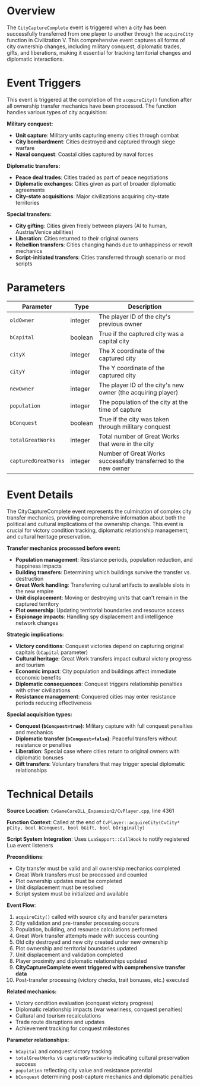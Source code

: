 # Overview

The `CityCaptureComplete` event is triggered when a city has been successfully transferred from one player to another through the `acquireCity` function in Civilization V. This comprehensive event captures all forms of city ownership changes, including military conquest, diplomatic trades, gifts, and liberations, making it essential for tracking territorial changes and diplomatic interactions.

# Event Triggers

This event is triggered at the completion of the `acquireCity()` function after all ownership transfer mechanics have been processed. The function handles various types of city acquisition:

**Military conquest:**
- **Unit capture**: Military units capturing enemy cities through combat
- **City bombardment**: Cities destroyed and captured through siege warfare
- **Naval conquest**: Coastal cities captured by naval forces

**Diplomatic transfers:**
- **Peace deal trades**: Cities traded as part of peace negotiations
- **Diplomatic exchanges**: Cities given as part of broader diplomatic agreements
- **City-state acquisitions**: Major civilizations acquiring city-state territories

**Special transfers:**
- **City gifting**: Cities given freely between players (AI to human, Austria/Venice abilities)
- **Liberation**: Cities returned to their original owners
- **Rebellion transfers**: Cities changing hands due to unhappiness or revolt mechanics
- **Script-initiated transfers**: Cities transferred through scenario or mod scripts

# Parameters

| Parameter | Type | Description |
|-----------|------|-------------|
| `oldOwner` | integer | The player ID of the city's previous owner |
| `bCapital` | boolean | True if the captured city was a capital city |
| `cityX` | integer | The X coordinate of the captured city |
| `cityY` | integer | The Y coordinate of the captured city |
| `newOwner` | integer | The player ID of the city's new owner (the acquiring player) |
| `population` | integer | The population of the city at the time of capture |
| `bConquest` | boolean | True if the city was taken through military conquest |
| `totalGreatWorks` | integer | Total number of Great Works that were in the city |
| `capturedGreatWorks` | integer | Number of Great Works successfully transferred to the new owner |

# Event Details

The CityCaptureComplete event represents the culmination of complex city transfer mechanics, providing comprehensive information about both the political and cultural implications of the ownership change. This event is crucial for victory condition tracking, diplomatic relationship management, and cultural heritage preservation.

**Transfer mechanics processed before event:**
- **Population management**: Resistance periods, population reduction, and happiness impacts
- **Building transfers**: Determining which buildings survive the transfer vs. destruction
- **Great Work handling**: Transferring cultural artifacts to available slots in the new empire
- **Unit displacement**: Moving or destroying units that can't remain in the captured territory
- **Plot ownership**: Updating territorial boundaries and resource access
- **Espionage impacts**: Handling spy displacement and intelligence network changes

**Strategic implications:**
- **Victory conditions**: Conquest victories depend on capturing original capitals (`bCapital` parameter)
- **Cultural heritage**: Great Work transfers impact cultural victory progress and tourism
- **Economic impact**: City population and buildings affect immediate economic benefits
- **Diplomatic consequences**: Conquest triggers relationship penalties with other civilizations
- **Resistance management**: Conquered cities may enter resistance periods reducing effectiveness

**Special acquisition types:**
- **Conquest (`bConquest=true`)**: Military capture with full conquest penalties and mechanics
- **Diplomatic transfer (`bConquest=false`)**: Peaceful transfers without resistance or penalties
- **Liberation**: Special case where cities return to original owners with diplomatic bonuses
- **Gift transfers**: Voluntary transfers that may trigger special diplomatic relationships

# Technical Details

**Source Location**: `CvGameCoreDLL_Expansion2/CvPlayer.cpp`, line 4361

**Function Context**: Called at the end of `CvPlayer::acquireCity(CvCity* pCity, bool bConquest, bool bGift, bool bOriginally)`

**Script System Integration**: Uses `LuaSupport::CallHook` to notify registered Lua event listeners

**Preconditions**:
- City transfer must be valid and all ownership mechanics completed
- Great Work transfers must be processed and counted
- Plot ownership updates must be completed
- Unit displacement must be resolved
- Script system must be initialized and available

**Event Flow**:
1. `acquireCity()` called with source city and transfer parameters
2. City validation and pre-transfer processing occurs
3. Population, building, and resource calculations performed
4. Great Work transfer attempts made with success counting
5. Old city destroyed and new city created under new ownership
6. Plot ownership and territorial boundaries updated
7. Unit displacement and validation completed
8. Player proximity and diplomatic relationships updated
9. **CityCaptureComplete event triggered with comprehensive transfer data**
10. Post-transfer processing (victory checks, trait bonuses, etc.) executed

**Related mechanics:**
- Victory condition evaluation (conquest victory progress)
- Diplomatic relationship impacts (war weariness, conquest penalties)
- Cultural and tourism recalculations
- Trade route disruptions and updates
- Achievement tracking for conquest milestones

**Parameter relationships:**
- `bCapital` and conquest victory tracking
- `totalGreatWorks` vs `capturedGreatWorks` indicating cultural preservation success
- `population` reflecting city value and resistance potential
- `bConquest` determining post-capture mechanics and diplomatic penalties